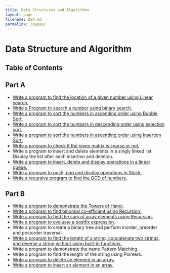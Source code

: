 ```yaml
---
title: Data Structures and Algorithms
layout: page
filename: DSA.md
permalink: /pages/
---
```

# Data Structure and Algorithm
## Table of Contents
## Part A

- [Write a program to find the location of a given number using Linear search.](Semester%202/Data%20Structures%20and%20Algorithms/P01-Linear-Search.c)
- [Write a Program to search a number using binary search.](Semester%202/Data%20Structures%20and%20Algorithms/P02-Binary-Search-Recursion.c)
- [Write a program to sort the numbers in ascending order using Bubble Sort.](Semester%202/Data%20Structures%20and%20Algorithms/P03-Ascend-Bubble-Sort.c)
- [Write a program to sort the numbers in descending order using selection sort.](Semester%202/Data%20Structures%20and%20Algorithms/P04-Descend-Selection.c)
- [Write a program to sort the numbers in ascending order using Insertion Sort.](Semester%202/Data%20Structures%20and%20Algorithms/P05-Ascend-Insertion.c)
- [Write a program to check if the given matrix is sparse or not.](Semester%202/Data%20Structures%20and%20Algorithms/P06-Check-Matrix-is-Sparse-or-Not.c)
- Write a program to insert and delete elements in a singly linked list. Display the list after each insertion and deletion.
- [Write a program to insert, delete and display operations in a linear queue.](Semester%202/Data%20Structures%20and%20Algorithms/P08-Linear-queue-operations-ins-del-dis.c)
- [Write a program to push, pop and display operations in Stack.](Semester%202/Data%20Structures%20and%20Algorithms/P09-Stack-Operation-push-pop-disp.c)
- [Write a recursive program to find the GCD of numbers.](Semester%202/Data%20Structures%20and%20Algorithms/P10-Find-GCD-using-recursion.c)

## Part B

- [Write a program to demonstrate the Towers of Hanoi.](Semester%202/Data%20Structures%20and%20Algorithms/P11-Towers-of-hanoi.c)
- [Write a program to find binomial co-efficient using Recursion.](Semester%202/Data%20Structures%20and%20Algorithms/P12-Find-Binomial-co-efficient-recursion.c)
- [Write a program to find the sum of array elements using Recursion.](Semester%202/Data%20Structures%20and%20Algorithms/P13-Sum-of-array-recursion.c)
- [Write a program to evaluate a postfix expression.](Semester%202/Data%20Structures%20and%20Algorithms/P14-Evaluate-postfix-expression.c)
- Write a program to create a binary tree and perform inorder, preorder and postorder traversal.
- [Write a program to find the length of a string, concatenate two strings, and reverse a string without using built-in functions.](Semester%202/Data%20Structures%20and%20Algorithms/P16-String-Operations-without-inbuilt-functions.c)
- Write a program to demonstrate the name Pattern Matching.
- Write a program to find the length of the string using Pointers.
- [Write a program to delete an element in an array.](Semester%202/Data%20Structures%20and%20Algorithms/P19-Delete-element-from-array.c)
- [Write a program to insert an element in an array.](Semester%202/Data%20Structures%20and%20Algorithms/P20-Insert-element-in-array.c)
